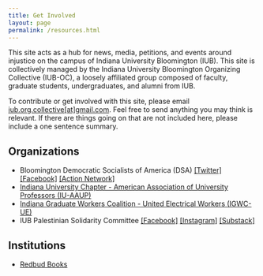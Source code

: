 ```yaml
---
title: Get Involved
layout: page
permalink: /resources.html
---
```


This site acts as a hub for news, media, petitions, and events around injustice on the campus of Indiana University Bloomington (IUB). This site is collectively managed by the Indiana University Bloomington Organizing Collective (IUB-OC), a loosely affiliated group composed of faculty, graduate students, undergraduates, and alumni from IUB.

To contribute or get involved with this site, please email <a href="mailto:iub.org.collective@gmail.com">iub.org.collective[at]gmail.com</a>. Feel free to send anything you may think is relevant. If there are things going on that are not included here, please include a one sentence summary.

## Organizations
- Bloomington Democratic Socialists of America (DSA) <a href="https://twitter.com/bloomingtondsa?lang=en">[Twitter]</a> <a href="https://www.facebook.com/bloomingtondsa/">[Facebook]</a> <a href="https://actionnetwork.org/forms/bloomington-dsa-sign-up-sheet/">[Action Network]</a>
- <a href="https://aaup.sitehost.iu.edu/">Indiana University Chapter - American Association of University Professors (IU-AAUP)</a>
- <a href="https://www.indianagradworkers.org/">Indiana Graduate Workers Coalition - United Electrical Workers (IGWC-UE) </a>
- IUB Palestinian Solidarity Committee <a href="https://www.facebook.com/SolidarityIU/">[Facebook]</a> <a href="https://www.instagram.com/psc_iu/">[Instagram]</a> <a href="https://substack.com/@palestineatiu">[Substack]</a> 

## Institutions
- <a href="https://redbudbooks.org/">Redbud Books</a>

  
